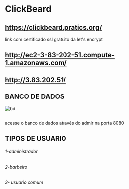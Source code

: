 # ClickBeard
## https://clickbeard.pratics.org/
link com certificado ssl gratuito da let's encrypt
## http://ec2-3-83-202-51.compute-1.amazonaws.com/
## http://3.83.202.51/

## BANCO DE DADOS
![bd](https://user-images.githubusercontent.com/51290633/156395671-5269b544-d707-4f30-ae89-de00bda3d15f.png)
##
acesse o banco de dados através do admir na porta 8080
## TIPOS DE USUARIO

###### 1-administrador
###### 2-barbeiro
###### 3- usuario comum

